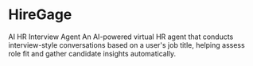 # HireGage
AI HR Interview Agent An AI-powered virtual HR agent that conducts interview-style conversations based on a user's job title, helping assess role fit and gather candidate insights automatically.
